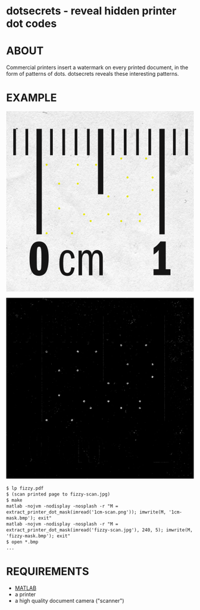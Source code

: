 # dotsecrets - reveal hidden printer dot codes

# ABOUT

Commercial printers insert a watermark on every printed document, in the form of patterns of dots. dotsecrets reveals these interesting patterns.

# EXAMPLE

![high resolution scan of a ruler](https://raw.githubusercontent.com/mcandre/dotsecrets/master/1cm-scan.png)

![dot pattern highlighted](https://raw.githubusercontent.com/mcandre/dotsecrets/master/1cm-mask.bmp)

```
$ lp fizzy.pdf
$ (scan printed page to fizzy-scan.jpg)
$ make
matlab -nojvm -nodisplay -nosplash -r "M = extract_printer_dot_mask(imread('1cm-scan.png')); imwrite(M, '1cm-mask.bmp'); exit"
matlab -nojvm -nodisplay -nosplash -r "M = extract_printer_dot_mask(imread('fizzy-scan.jpg'), 240, 5); imwrite(M, 'fizzy-mask.bmp'); exit"
$ open *.bmp
...
```

# REQUIREMENTS

* [MATLAB](http://www.mathworks.com/products/matlab/)
* a printer
* a high quality document camera ("scanner")

